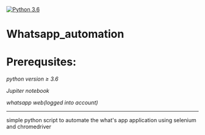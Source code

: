 [![Python 3.6](https://img.shields.io/badge/python-3.8-blue.svg)](https://www.python.org/downloads/release/python-360/)
# Whatsapp_automation

# **Prerequsites:**

*python version 	≥ 3.6*

*Jupiter notebook*

*whatsapp web(logged into account)*



----


simple python script to automate the what's app application using selenium and chromedriver

